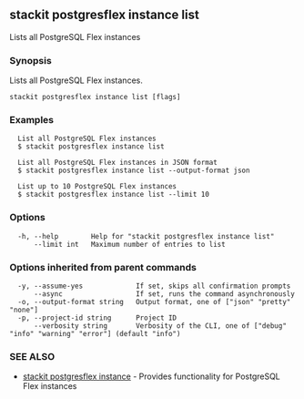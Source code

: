 ## stackit postgresflex instance list

Lists all PostgreSQL Flex instances

### Synopsis

Lists all PostgreSQL Flex instances.

```
stackit postgresflex instance list [flags]
```

### Examples

```
  List all PostgreSQL Flex instances
  $ stackit postgresflex instance list

  List all PostgreSQL Flex instances in JSON format
  $ stackit postgresflex instance list --output-format json

  List up to 10 PostgreSQL Flex instances
  $ stackit postgresflex instance list --limit 10
```

### Options

```
  -h, --help        Help for "stackit postgresflex instance list"
      --limit int   Maximum number of entries to list
```

### Options inherited from parent commands

```
  -y, --assume-yes             If set, skips all confirmation prompts
      --async                  If set, runs the command asynchronously
  -o, --output-format string   Output format, one of ["json" "pretty" "none"]
  -p, --project-id string      Project ID
      --verbosity string       Verbosity of the CLI, one of ["debug" "info" "warning" "error"] (default "info")
```

### SEE ALSO

* [stackit postgresflex instance](./stackit_postgresflex_instance.md)	 - Provides functionality for PostgreSQL Flex instances

